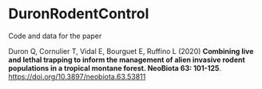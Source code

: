 # DuronRodentControl

Code and data for the paper

Duron Q, Cornulier T, Vidal E, Bourguet E, Ruffino L (2020) **Combining live and lethal trapping to inform the management of alien invasive rodent populations in a tropical montane forest. NeoBiota 63: 101-125**. <https://doi.org/10.3897/neobiota.63.53811>
